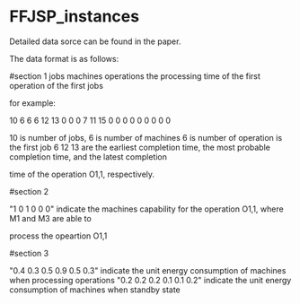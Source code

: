 # FFJSP_instances

Detailed data sorce can be found in the paper.

The data format is as follows:

#section 1
jobs machines
operations
the processing time of the first operation of the first jobs

for example:

10 6
6
	 6 12 13	 0 0 0	 7 11 15	 0 0 0	 0 0 0	 0 0 0

10 is number of jobs, 6 is number of machines
6 is number of operation is the first job
6 12 13 are the earliest completion time, the most probable completion time, and the latest completion 

time of the operation O1,1, respectively.


#section 2

"1 0 1 0 0 0" indicate the machines capability for the operation O1,1, where M1 and M3 are able to 

process the opeartion O1,1


#section 3



"0.4 0.3 0.5 0.9 0.5 0.3" indicate the unit energy consumption of machines when processing operations
"0.2 0.2 0.2 0.1 0.1 0.2" indicate the unit energy consumption of machines when standby state
